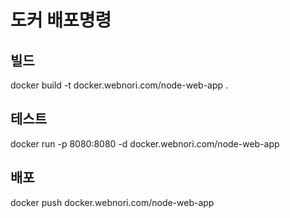 # 도커 배포명령

## 빌드
docker build -t docker.webnori.com/node-web-app .

## 테스트
docker run -p 8080:8080 -d docker.webnori.com/node-web-app

## 배포
docker push docker.webnori.com/node-web-app

